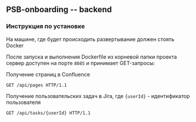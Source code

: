 ## PSB-onboarding -- backend

### Инструкция по установке
На машине, где будет происходить развертывание должен стоять Docker

После запуска и выполнения Dockerfile из корневой папки проекта сервер доступен на порте `8085` и принимает GET-запросы:

Получение страниц в Confluence
```
GET /api/pages HTTP/1.1
```

Получение пользовательских задач в Jira, где `{userId}` - идентификатор пользователя
```
GET /api/tasks/{userId} HTTP/1.1
```